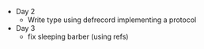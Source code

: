 - Day 2
  - Write type using defrecord implementing a protocol
- Day 3
  - fix sleeping barber (using refs)
